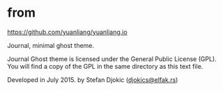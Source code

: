 # from
https://github.com/yuanliang/yuanliang.io

Journal, minimal ghost theme.

Journal Ghost theme is licensed under the General Public
License (GPL). You will find a copy of the GPL in the same directory 
as this text file.

Developed in July 2015. by Stefan Djokic (djokics@elfak.rs)

